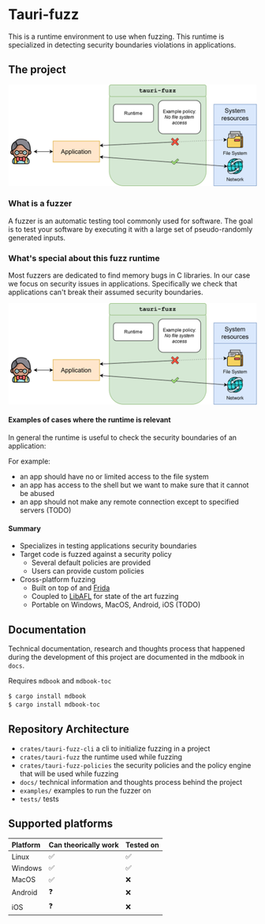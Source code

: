 # Tauri-fuzz

This is a runtime environment to use when fuzzing.
This runtime is specialized in detecting security boundaries violations in applications.

## The project

![Fuzzing applications security boundaries ](./docs/src/images/fuzzing_application_boundary.drawio.svg "Fuzzing applications security boundaries")

### What is a fuzzer

A fuzzer is an automatic testing tool commonly used for software.
The goal is to test your software by executing it with a large set of pseudo-randomly generated inputs.

### What's special about this fuzz runtime

Most fuzzers are dedicated to find memory bugs in C libraries.
In our case we focus on security issues in applications.
Specifically we check that applications can't break their assumed security boundaries.

![Fuzzing applications security boundaries ](./docs/src/images/fuzzing_application_boundary.drawio.svg "Fuzzing applications security boundaries")

#### Examples of cases where the runtime is relevant

In general the runtime is useful to check the security boundaries of an application:

For example:

- an app should have no or limited access to the file system
- an app has access to the shell but we want to make sure that it cannot be abused
- an app should not make any remote connection except to specified servers (TODO)

#### Summary

- Specializes in testing applications security boundaries
- Target code is fuzzed against a security policy
  - Several default policies are provided
  - Users can provide custom policies
- Cross-platform fuzzing
  - Built on top of and [Frida](https://frida.re/)
  - Coupled to [LibAFL](https://github.com/AFLplusplus/LibAFL) for state of the art fuzzing
  - Portable on Windows, MacOS, Android, iOS (TODO)

## Documentation

Technical documentation, research and thoughts process that happened during the development of this project are documented in the mdbook in `docs`.

Requires `mdbook` and `mdbook-toc`

```bash
$ cargo install mdbook
$ cargo install mdbook-toc
```

## Repository Architecture

- `crates/tauri-fuzz-cli` a cli to initialize fuzzing in a project
- `crates/tauri-fuzz` the runtime used while fuzzing
- `crates/tauri-fuzz-policies` the security policies and the policy engine that will be used while fuzzing
- `docs/` technical information and thoughts process behind the project
- `examples/` examples to run the fuzzer on
- `tests/` tests

## Supported platforms

| Platform | Can theorically work | Tested on |
| :------- | :------------------- | :-------- |
| Linux    | ✅                   | ✅        |
| Windows  | ✅                   | ✅        |
| MacOS    | ✅                   | ❌        |
| Android  | ❓                   | ❌        |
| iOS      | ❓                   | ❌        |
